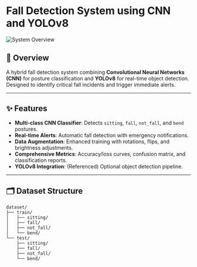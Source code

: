 # Fall Detection System using CNN and YOLOv8  

![System Overview](https://via.placeholder.com/800x400?text=Fall+Detection+System)  

## 📌 Overview  
A hybrid fall detection system combining **Convolutional Neural Networks (CNN)** for posture classification and **YOLOv8** for real-time object detection. Designed to identify critical fall incidents and trigger immediate alerts.  

---

## ✨ Features  
- **Multi-class CNN Classifier**: Detects `sitting`, `fall`, `not_fall`, and `bend` postures.  
- **Real-time Alerts**: Automatic fall detection with emergency notifications.  
- **Data Augmentation**: Enhanced training with rotations, flips, and brightness adjustments.  
- **Comprehensive Metrics**: Accuracy/loss curves, confusion matrix, and classification reports.  
- **YOLOv8 Integration**: (Referenced) Optional object detection pipeline.  

---

## 🗂 Dataset Structure  
```plaintext
dataset/  
├── train/  
│   ├── sitting/  
│   ├── fall/  
│   ├── not_fall/  
│   └── bend/  
└── test/  
    ├── sitting/  
    ├── fall/  
    ├── not_fall/  
    └── bend/  